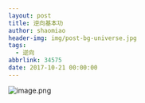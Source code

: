 ```yaml
---
layout: post
title: 逆向基本功
author: shaomiao
header-img: img/post-bg-universe.jpg
tags:
  - 逆向
abbrlink: 34575
date: 2017-10-21 00:00:00
---
```


![image.png](http://upload-images.jianshu.io/upload_images/2590671-38d5101b34b33fd6.png?imageMogr2/auto-orient/strip%7CimageView2/2/w/1240)
